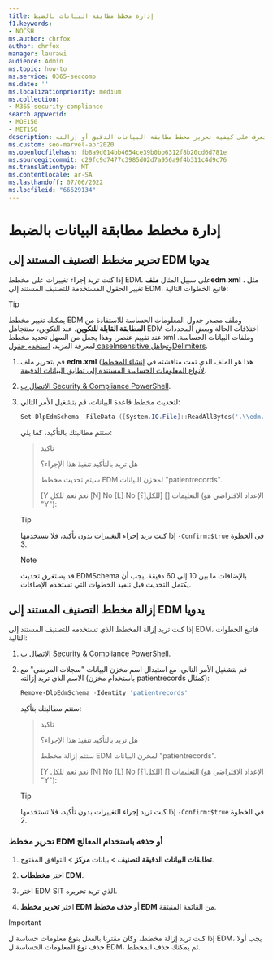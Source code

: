 ```yaml
---
title: إدارة مخطط مطابقة البيانات بالضبط
f1.keywords:
- NOCSH
ms.author: chrfox
author: chrfox
manager: laurawi
audience: Admin
ms.topic: how-to
ms.service: O365-seccomp
ms.date: ''
ms.localizationpriority: medium
ms.collection:
- M365-security-compliance
search.appverid:
- MOE150
- MET150
description: تعرف على كيفية تحرير مخطط مطابقة البيانات الدقيق أو إزالته.
ms.custom: seo-marvel-apr2020
ms.openlocfilehash: fb8a9d014bb4654ce39b0bb6312f8b20cd6d781e
ms.sourcegitcommit: c29fc9d7477c3985d02d7a956a9f4b311c4d9c76
ms.translationtype: MT
ms.contentlocale: ar-SA
ms.lasthandoff: 07/06/2022
ms.locfileid: "66629134"
---
```

# <a name="manage-your-exact-data-match-schema"></a>إدارة مخطط مطابقة البيانات بالضبط

## <a name="editing-the-schema-for-edm-based-classification-manually"></a>تحرير مخطط التصنيف المستند إلى EDM يدويا

إذا كنت تريد إجراء تغييرات على مخطط EDM، على سبيل المثال **ملفedm.xml** ، مثل تغيير الحقول المستخدمة للتصنيف المستند إلى EDM، فاتبع الخطوات التالية:

> [!TIP]
> يمكنك تغيير مخطط EDM وملف مصدر جدول المعلومات الحساسة للاستفادة من **المطابقة القابلة للتكوين**. عند التكوين، ستتجاهل EDM اختلافات الحالة وبعض المحددات عند تقييم عنصر. وهذا يجعل من السهل تحديد مخطط xml وملفات البيانات الحساسة. لمعرفة المزيد، [استخدم حقول caseInsensitive وتجاهلDelimiters](sit-get-started-exact-data-match-create-schema.md#using-the-caseinsensitive-and-ignoreddelimiters-fields).

1. قم بتحرير ملف **edm.xml** (هذا هو الملف الذي تمت مناقشته في [إنشاء المخطط لأنواع المعلومات الحساسة المستندة إلى تطابق البيانات الدقيقة](sit-get-started-exact-data-match-create-schema.md#create-the-schema-for-exact-data-match-based-sensitive-information-types).

2. [الاتصال ب Security & Compliance PowerShell](/powershell/exchange/connect-to-scc-powershell).

3. لتحديث مخطط قاعدة البيانات، قم بتشغيل الأمر التالي:

      ```powershell
      Set-DlpEdmSchema -FileData ([System.IO.File]::ReadAllBytes('.\\edm.xml')) -Confirm:$true
      ```

      ستتم مطالبتك بالتأكيد، كما يلي:

      > تاكيد
      >
      > هل تريد بالتأكيد تنفيذ هذا الإجراء؟
      >
      > سيتم تحديث مخطط EDM لمخزن البيانات "patientrecords".
      >
      > \[Y نعم نعم للكل \[N\] No \[L\] No للكل\[؟\]\] \[\] التعليمات (الإعداد الافتراضي هو "Y"):

      > [!TIP]
      > إذا كنت تريد إجراء التغييرات بدون تأكيد، فلا تستخدمها `-Confirm:$true` في الخطوة 3.

      > [!NOTE]
      > قد يستغرق تحديث EDMSchema بالإضافات ما بين 10 إلى 60 دقيقة. يجب أن يكتمل التحديث قبل تنفيذ الخطوات التي تستخدم الإضافات.

## <a name="removing-the-schema-for-edm-based-classification-manually"></a>إزالة مخطط التصنيف المستند إلى EDM يدويا

إذا كنت تريد إزالة المخطط الذي تستخدمه للتصنيف المستند إلى EDM، فاتبع الخطوات التالية:

1. [الاتصال ب Security & Compliance PowerShell](/powershell/exchange/connect-to-scc-powershell).

2. قم بتشغيل الأمر التالي، مع استبدال اسم مخزن البيانات "سجلات المرضى" مع الاسم الذي تريد إزالته (باستخدام مخزن patientrecords كمثال):

      ```powershell
      Remove-DlpEdmSchema -Identity 'patientrecords'
      ```

      ستتم مطالبتك بتأكيد:

      > تاكيد
      >
      > هل تريد بالتأكيد تنفيذ هذا الإجراء؟
      >
      > ستتم إزالة مخطط EDM لمخزن البيانات "patientrecords".
      >
      > \[Y نعم نعم للكل \[N\] No \[L\] No للكل\[؟\]\] \[\] التعليمات (الإعداد الافتراضي هو "Y"):

      > [!TIP]
      > إذا كنت تريد إجراء التغييرات بدون تأكيد، فلا تستخدمها `-Confirm:$true` في الخطوة 2.

### <a name="edit-or-delete-the-edm-schema-with-the-wizard"></a>تحرير مخطط EDM أو حذفه باستخدام المعالج

1. **تطابقات البيانات الدقيقة** **لتصنيف** \> بيانات **مركز** \> التوافق المفتوح.

2. اختر **مخططات EDM**.

3. اختر EDM SIT الذي تريد تحريره.

4. اختر **تحرير مخطط EDM** أو **حذف مخطط EDM** من القائمة المنبثقة.

> [!IMPORTANT]
> إذا كنت تريد إزالة مخطط، وكان مقترنا بالفعل بنوع معلومات حساسة ل EDM، يجب أولا حذف نوع المعلومات الحساسة ل EDM، ثم يمكنك حذف المخطط.
